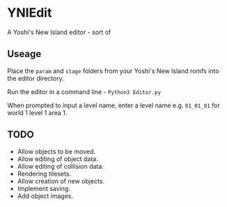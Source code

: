 # YNIEdit
A Yoshi's New Island editor - sort of

## Useage
Place the `param` and `stage` folders from your Yoshi's New Island romfs into the editor directory. 

Run the editor in a command line - `Python3 Editor.py`

When prompted to input a level name, enter a level name e.g. `01_01_01` for world 1 level 1 area 1.

## TODO
+ Allow objects to be moved.
+ Allow editing of object data.
+ Allow editing of collision data.
+ Rendering tilesets.
+ Allow creation of new objects.
+ Implement saving.
+ Add object images.
